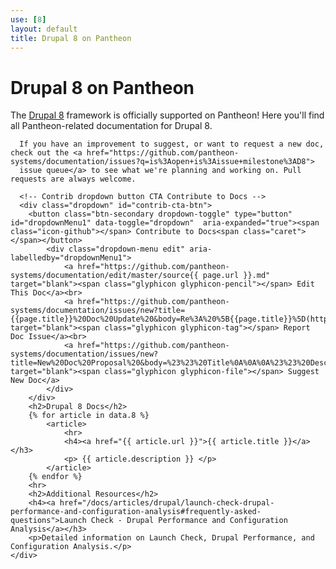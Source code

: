 ```yaml
---
use: [8]
layout: default
title: Drupal 8 on Pantheon
---
```


<div class="container article">
  <div class="col-md-9">
      <h1>Drupal 8 on Pantheon</h1>
      <p>The <a href="https://www.drupal.org/drupal-8.0"> Drupal 8</a> framework is officially supported on Pantheon! Here you'll find all Pantheon-related documentation for Drupal 8.

      If you have an improvement to suggest, or want to request a new doc, check out the <a href="https://github.com/pantheon-systems/documentation/issues?q=is%3Aopen+is%3Aissue+milestone%3AD8">
      issue queue</a> to see what we're planning and working on. Pull requests are always welcome.

      <!-- Contrib dropdown button CTA Contribute to Docs -->
      <div class="dropdown" id="contrib-cta-btn">
        <button class="btn-secondary dropdown-toggle" type="button" id="dropdownMenu1" data-toggle="dropdown"  aria-expanded="true"><span class="icon-github"></span> Contribute to Docs<span class="caret"></span></button>
            <div class="dropdown-menu edit" aria-labelledby="dropdownMenu1">
                <a href="https://github.com/pantheon-systems/documentation/edit/master/source{{ page.url }}.md" target="blank"><span class="glyphicon glyphicon-pencil"></span> Edit This Doc</a><br>
                <a href="https://github.com/pantheon-systems/documentation/issues/new?title={{page.title}}%20Doc%20Update%20&body=Re%3A%20%5B{{page.title}}%5D(https%3A%2F%2Fpantheon.io{{page.url}})%0A%23%23%20Issue%20Description%3A%0A%0A%23%23%20Suggested%20Resolution%20&labels=type%3A%20doc%20update" target="blank"><span class="glyphicon glyphicon-tag"></span> Report Doc Issue</a><br>
                <a href="https://github.com/pantheon-systems/documentation/issues/new?title=New%20Doc%20Proposal%20&body=%23%23%20Title%0A%0A%0A%23%23%20Description%0A%0A%0A%23%23%20Outline%0A%0A%0A%23%23%20Expected%20Audience%0A%0A%0A%23%23%20Path%0A(e.g.%20%60source%2Fdocs%2Farticles%2Fsites%2Fcode%60%20or%20%60source%2Fdocs%2Farticles%2Fwordpress%60)&labels=type%3A%20new%20article" target="blank"><span class="glyphicon glyphicon-file"></span> Suggest New Doc</a>
            </div>
        </div>
        <h2>Drupal 8 Docs</h2>
        {% for article in data.8 %}
            <article>
                <hr>
                <h4><a href="{{ article.url }}">{{ article.title }}</a></h3>
                <p> {{ article.description }} </p>
            </article>
        {% endfor %}
        <hr>
        <h2>Additional Resources</h2>
        <h4><a href="/docs/articles/drupal/launch-check-drupal-performance-and-configuration-analysis#frequently-asked-questions">Launch Check - Drupal Performance and Configuration Analysis</a></h3>
        <p>Detailed information on Launch Check, Drupal Performance, and Configuration Analysis.</p>
    </div>
</div>

